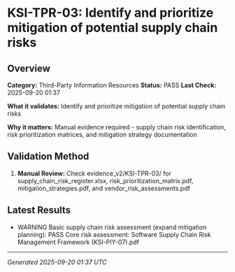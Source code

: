 # KSI-TPR-03: Identify and prioritize mitigation of potential supply chain risks

## Overview

**Category:** Third-Party Information Resources
**Status:** PASS
**Last Check:** 2025-09-20 01:37

**What it validates:** Identify and prioritize mitigation of potential supply chain risks

**Why it matters:** Manual evidence required - supply chain risk identification, risk prioritization matrices, and mitigation strategy documentation

## Validation Method

1. **Manual Review:** Check evidence_v2/KSI-TPR-03/ for supply_chain_risk_register.xlsx, risk_prioritization_matrix.pdf, mitigation_strategies.pdf, and vendor_risk_assessments.pdf

## Latest Results

- WARNING Basic supply chain risk assessment (expand mitigation planning): PASS Core risk assessment: Software Supply Chain Risk Management Framework (KSI-PIY-07).pdf

---
*Generated 2025-09-20 01:37 UTC*